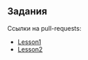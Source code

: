 ## Задания

Ссылки на pull-requests:
* [Lesson1](https://github.com/Meshicage228/Ylab-Intensive/pull/1/files)
* [Lesson2](https://github.com/Meshicage228/Ylab-Intensive/pull/2/files)
